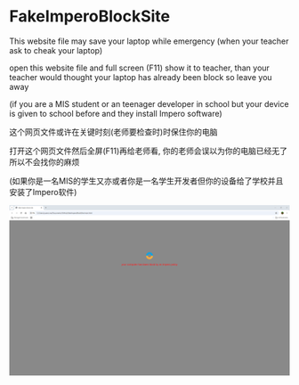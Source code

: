 # FakeImperoBlockSite

This website file may save your laptop while emergency (when your teacher ask to cheak your laptop)

open this website file and full screen (F11) show it to teacher, than your teacher would thought your laptop has already been block so leave you away

(if you are a MIS student or an teenager developer in school but your device is given to school before and they install Impero software)

这个网页文件或许在关键时刻(老师要检查时)时保住你的电脑

打开这个网页文件然后全屏(F11)再给老师看, 你的老师会误以为你的电脑已经无了所以不会找你的麻烦

(如果你是一名MIS的学生又亦或者你是一名学生开发者但你的设备给了学校并且安装了Impero软件)

<img src="resultImageOnREADME.png" alt="image">